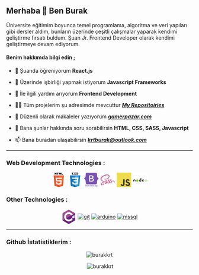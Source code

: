 
<h2 align="left">Merhaba 👋 Ben Burak</h2>
<p align="left"> Üniversite eğitimim boyunca temel programlama, algoritma ve veri yapıları gibi dersler aldım, bunların üzerinde çeşitli çalışmalar yaparak kendimi geliştirme fırsatı buldum. Şuan Jr. Frontend Developer olarak kendimi geliştirmeye devam ediyorum.</p>

 <h4 align="left">Benim hakkımda bilgi edin ;</h4>
  
- 🌱 Şuanda öğreniyorum **React.js**  
  
- 👯 Üzerinde işbirliği yapmak istiyorum **Javascript Frameworks**  
  
- 🤝 İle ilgili yardım arıyorum **Frontend Development**  
  
- 👨‍💻 Tüm projelerim şu adresimde mevcuttur ***<a href="https://github.com/burakkrt?tab=repositories" target="blank">My Repositoiries</a>***
  
- 📝 Düzenli olarak makaleler yazıyorum ***<a href="https://gamerpazar.com/blog/oyun-haberleri" target="blank">gamerpazar.com</a>***
  
- 💬 Bana şunlar hakkında soru sorabilirsin **HTML, CSS, SASS, Javascript**  
  
- 📫 Bana buradan ulaşabilirsin ***krtburak@outlook.com***  

<hr/>

<h3 align="left">Web Development Technologies :  </h3>
<p align="center">
<a href="https://www.w3.org/html/" target="_blank" rel="noreferrer"> <img align="center" src="https://raw.githubusercontent.com/devicons/devicon/master/icons/html5/html5-original-wordmark.svg" alt="html5" width="40" height="40"/></a> <a href="https://www.w3schools.com/css/" target="_blank" rel="noreferrer"> <img align="center" src="https://raw.githubusercontent.com/devicons/devicon/master/icons/css3/css3-original-wordmark.svg" alt="css3" width="40" height="40"/></a> <a href="https://getbootstrap.com" target="_blank" rel="noreferrer"> <img align="center" src="https://raw.githubusercontent.com/devicons/devicon/master/icons/bootstrap/bootstrap-plain-wordmark.svg" alt="bootstrap" width="40" height="40"/></a> <a href="https://sass-lang.com" target="_blank" rel="noreferrer"> <img align="center" src="https://raw.githubusercontent.com/devicons/devicon/master/icons/sass/sass-original.svg" alt="sass" width="40" height="40"/></a> <a href="https://developer.mozilla.org/en-US/docs/Web/JavaScript" target="_blank" rel="noreferrer"> <img align="center" src="https://raw.githubusercontent.com/devicons/devicon/master/icons/javascript/javascript-original.svg" alt="javascript" width="40" height="40"/></a> <a href="https://nodejs.org" target="_blank" rel="noreferrer"> <img align="center" src="https://raw.githubusercontent.com/devicons/devicon/master/icons/nodejs/nodejs-original-wordmark.svg" alt="nodejs" width="40" height="40"/></a></p>

<h3 align="left">Other Technologies : </h3>
<p align="center">
<a href="https://www.w3schools.com/cs/" target="_blank" rel="noreferrer"> <img align="center" src="https://raw.githubusercontent.com/devicons/devicon/master/icons/csharp/csharp-original.svg" alt="csharp" width="40" height="40"/></a> <a href="https://git-scm.com/" target="_blank" rel="noreferrer"> <img align="center" src="https://www.vectorlogo.zone/logos/git-scm/git-scm-icon.svg" alt="git" width="40" height="40"/></a> <a href="https://www.arduino.cc/" target="_blank" rel="noreferrer"> <img align="center" src="https://cdn.worldvectorlogo.com/logos/arduino-1.svg" alt="arduino" width="40" height="40"/></a> <a align="center" href="https://www.microsoft.com/en-us/sql-server" target="_blank" rel="noreferrer"> <img align="center" src="https://www.svgrepo.com/show/303229/microsoft-sql-server-logo.svg" alt="mssql" width="40" height="40"/></a></p>

<hr/>
<h3 align="left">Github İstatistiklerim :</h3>
<p align="center"><img src="https://github-readme-stats.vercel.app/api/top-langs?username=burakkrt&show_icons=true&theme=dark&locale=en&layout=compact" alt="burakkrt" /></p>  
  
<p align="center">&nbsp;<img src="https://github-readme-stats.vercel.app/api?username=burakkrt&show_icons=true&theme=dark&title_color=ff0000&text_color=ffffff&cache_seconds=1800&locale=tr" alt="burakkrt" /></p>  
